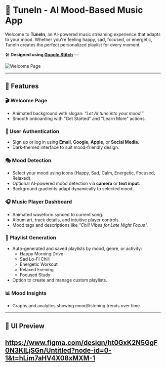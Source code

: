 # 🎵 TuneIn - AI Mood-Based Music App

Welcome to **TuneIn**, an AI-powered music streaming experience that adapts to your mood. Whether you're feeling happy, sad, focused, or energetic, TuneIn creates the perfect personalized playlist for every moment.

🛠 **Designed using [Google Stitch](https://stitch.google/)** —
 
![Welcome Page](https://github.com/user-attachments/assets/d024a24f-2b08-4019-9bd3-c8c5fbde7af8)


---

## 🚀 Features

### 🎬 Welcome Page
- Animated background with slogan: _“Let AI tune into your mood.”_
- Smooth onboarding with "Get Started" and "Learn More" actions.

### 👤 User Authentication
- Sign up or log in using **Email**, **Google**, **Apple**, or **Social Media**.
- Dark-themed interface to suit mood-friendly design.

### 🎭 Mood Detection
- Select your mood using icons (Happy, Sad, Calm, Energetic, Focused, Relaxed).
- Optional AI-powered mood detection via **camera** or **text input**.
- Background gradients adapt dynamically to selected mood.

### 🎧 Music Player Dashboard
- Animated waveform synced to current song.
- Album art, track details, and intuitive player controls.
- Mood tags and descriptions like _"Chill Vibes for Late Night Focus"_.

### 📂 Playlist Generation
- Auto-generated and saved playlists by mood, genre, or activity:
  - Happy Morning Drive
  - Sad Lo-Fi Chill
  - Energetic Workout
  - Relaxed Evening
  - Focused Study
- Option to create and manage custom playlists.

### 📊 Mood Insights
- Graphs and analytics showing mood/listening trends over time.

---

## 📸 UI Preview
https://www.figma.com/design/ht0GxK2N5GgF0N3KlLjSGn/Untitled?node-id=0-1&t=hLim7aHV4X08xMXM-1
---



